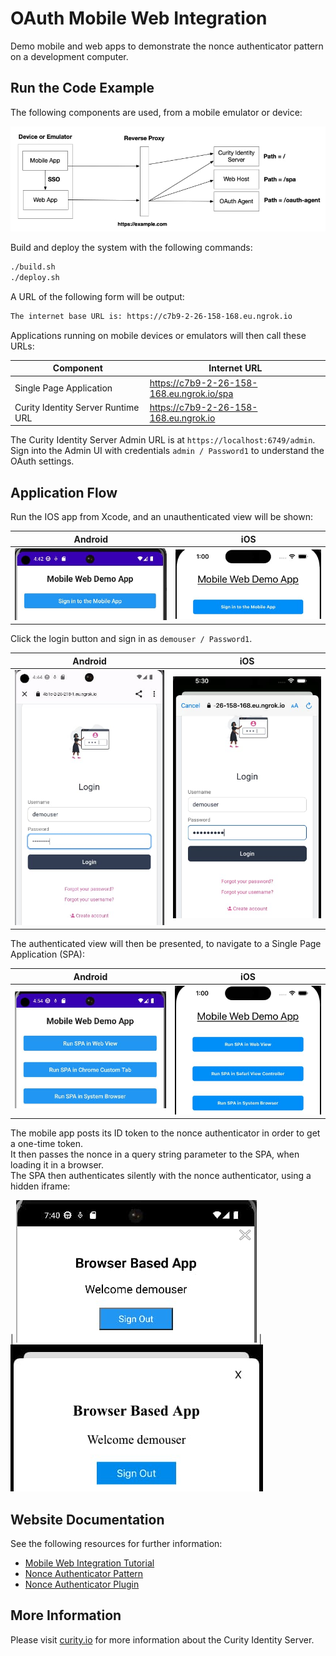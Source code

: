 # OAuth Mobile Web Integration

Demo mobile and web apps to demonstrate the nonce authenticator pattern on a development computer.

## Run the Code Example

The following components are used, from a mobile emulator or device:

![Components](./doc/components.jpg)

Build and deploy the system with the following commands:

```bash
./build.sh
./deploy.sh
```

A URL of the following form will be output:

```bash
The internet base URL is: https://c7b9-2-26-158-168.eu.ngrok.io
```

Applications running on mobile devices or emulators will then call these URLs:

| Component | Internet URL |
| --------- | ------------ |
| Single Page Application | https://c7b9-2-26-158-168.eu.ngrok.io/spa |
| Curity Identity Server Runtime URL | https://c7b9-2-26-158-168.eu.ngrok.io |

The Curity Identity Server Admin URL is at `https://localhost:6749/admin`.\
Sign into the Admin UI with credentials `admin / Password1` to understand the OAuth settings.

## Application Flow

Run the IOS app from Xcode, and an unauthenticated view will be shown:

| Android | iOS |
| ------- | --- |
| <img src="./doc/android-app.jpg" /> | <img src="./doc/ios-app.jpg" />

Click the login button and sign in as `demouser / Password1`.

| Android | iOS |
| ------- | --- |
| <img src="./doc/android-login.jpg" /> | <img src="./doc/ios-login.jpg" />

The authenticated view will then be presented, to navigate to a Single Page Application (SPA):

| Android | iOS |
| ------- | --- |
| <img src="./doc/android-navigation.jpg" /> | <img src="./doc/ios-navigation.jpg" />

The mobile app posts its ID token to the nonce authenticator in order to get a one-time token.\
It then passes the nonce in a query string parameter to the SPA, when loading it in a browser.\
The SPA then authenticates silently with the nonce authenticator, using a hidden iframe:

| <img src="./doc/android-sso.jpg" /> | <img src="./doc/ios-sso.jpg" />

## Website Documentation

See the following resources for further information:

- [Mobile Web Integration Tutorial](https://curity.io/resources/learn/mobile-web-integration-example)
- [Nonce Authenticator Pattern](https://curity.io/resources/learn/nonce-authenticator-pattern)
- [Nonce Authenticator Plugin](https://github.com/curityio/nonce-authenticator)

## More Information

Please visit [curity.io](https://curity.io/) for more information about the Curity Identity Server.
